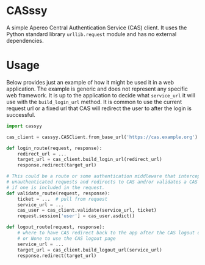 # CASssy

A simple Apereo Central Authentication Service (CAS) client.  It uses the
Python standard library `urllib.request` module and has no external
dependencies.

# Usage

Below provides just an example of how it might be used it in a web
application. The example is generic and does not represent any specific web
framework. It is up to the application to decide what `service_url` it will
use with the `build_login_url` method. It is common to use the current request
url or a fixed url that CAS will redirect the user to after the login is
successful.

```python
import cassyy

cas_client = cassyy.CASClient.from_base_url('https://cas.example.org')

def login_route(request, response):
    redirect_url = ...
    target_url = cas_client.build_login_url(redirect_url)
    response.redirect(target_url)

# This could be a route or some authentication middleware that intercepts
# unauthenticated requests and redirects to CAS and/or validates a CAS ticket
# if one is included in the request.
def validate_route(request, response):
    ticket = ...  # pull from request
    service_url = ...
    cas_user = cas_client.validate(service_url, ticket)
    request.session['user'] = cas_user.asdict()

def logout_route(request, response):
    # where to have CAS redirect back to the app after the CAS logout occurs,
    # or None to use the CAS logout page
    service_url = ...  
    target_url = cas_client.build_logout_url(service_url)
    response.redirect(target_url)
```
